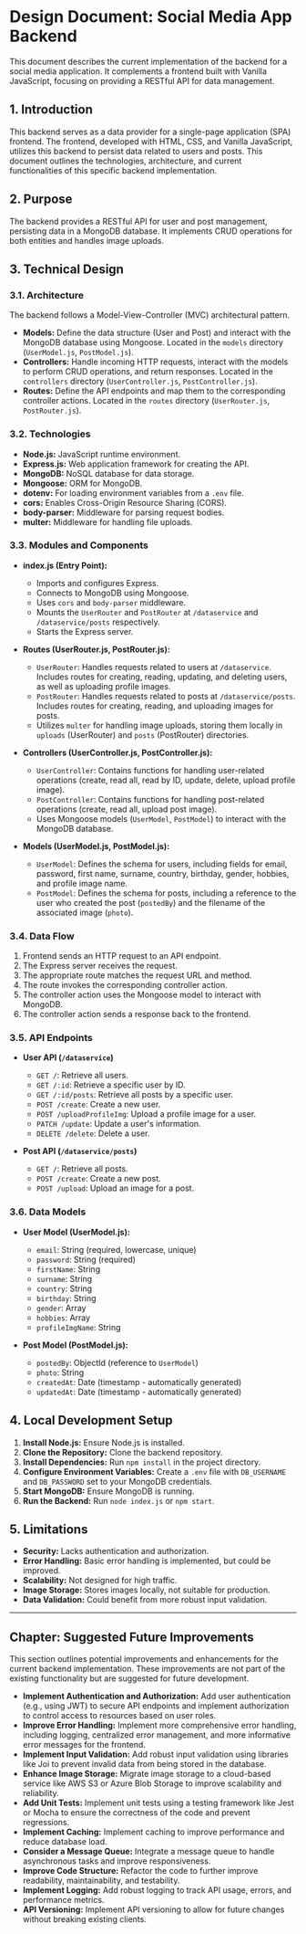 # Design Document: Social Media App Backend

This document describes the current implementation of the backend for a social media application. It complements a frontend built with Vanilla JavaScript, focusing on providing a RESTful API for data management.

## 1. Introduction

This backend serves as a data provider for a single-page application (SPA) frontend. The frontend, developed with HTML, CSS, and Vanilla JavaScript, utilizes this backend to persist data related to users and posts. This document outlines the technologies, architecture, and current functionalities of this specific backend implementation.

## 2. Purpose

The backend provides a RESTful API for user and post management, persisting data in a MongoDB database. It implements CRUD operations for both entities and handles image uploads.

## 3. Technical Design

### 3.1. Architecture

The backend follows a Model-View-Controller (MVC) architectural pattern.

*   **Models:** Define the data structure (User and Post) and interact with the MongoDB database using Mongoose. Located in the `models` directory (`UserModel.js`, `PostModel.js`).
*   **Controllers:** Handle incoming HTTP requests, interact with the models to perform CRUD operations, and return responses. Located in the `controllers` directory (`UserController.js`, `PostController.js`).
*   **Routes:** Define the API endpoints and map them to the corresponding controller actions. Located in the `routes` directory (`UserRouter.js`, `PostRouter.js`).

### 3.2. Technologies

*   **Node.js:** JavaScript runtime environment.
*   **Express.js:** Web application framework for creating the API.
*   **MongoDB:** NoSQL database for data storage.
*   **Mongoose:** ORM for MongoDB.
*   **dotenv:** For loading environment variables from a `.env` file.
*   **cors:** Enables Cross-Origin Resource Sharing (CORS).
*   **body-parser:** Middleware for parsing request bodies.
*   **multer:** Middleware for handling file uploads.

### 3.3. Modules and Components

*   **index.js (Entry Point):**
    *   Imports and configures Express.
    *   Connects to MongoDB using Mongoose.
    *   Uses `cors` and `body-parser` middleware.
    *   Mounts the `UserRouter` and `PostRouter` at `/dataservice` and `/dataservice/posts` respectively.
    *   Starts the Express server.

*   **Routes (UserRouter.js, PostRouter.js):**
    *   `UserRouter`: Handles requests related to users at `/dataservice`. Includes routes for creating, reading, updating, and deleting users, as well as uploading profile images.
    *   `PostRouter`: Handles requests related to posts at `/dataservice/posts`. Includes routes for creating, reading, and uploading images for posts.
    *   Utilizes `multer` for handling image uploads, storing them locally in `uploads` (UserRouter) and `posts` (PostRouter) directories.

*   **Controllers (UserController.js, PostController.js):**
    *   `UserController`: Contains functions for handling user-related operations (create, read all, read by ID, update, delete, upload profile image).
    *   `PostController`: Contains functions for handling post-related operations (create, read all, upload post image).
    *   Uses Mongoose models (`UserModel`, `PostModel`) to interact with the MongoDB database.

*   **Models (UserModel.js, PostModel.js):**
    *   `UserModel`: Defines the schema for users, including fields for email, password, first name, surname, country, birthday, gender, hobbies, and profile image name.
    *   `PostModel`: Defines the schema for posts, including a reference to the user who created the post (`postedBy`) and the filename of the associated image (`photo`).

### 3.4. Data Flow

1.  Frontend sends an HTTP request to an API endpoint.
2.  The Express server receives the request.
3.  The appropriate route matches the request URL and method.
4.  The route invokes the corresponding controller action.
5.  The controller action uses the Mongoose model to interact with MongoDB.
6.  The controller action sends a response back to the frontend.

### 3.5. API Endpoints

*   **User API (`/dataservice`)**
    *   `GET /`: Retrieve all users.
    *   `GET /:id`: Retrieve a specific user by ID.
    *   `GET /:id/posts`: Retrieve all posts by a specific user.
    *   `POST /create`: Create a new user.
    *   `POST /uploadProfileImg`: Upload a profile image for a user.
    *   `PATCH /update`: Update a user's information.
    *   `DELETE /delete`: Delete a user.

*   **Post API (`/dataservice/posts`)**
    *   `GET /`: Retrieve all posts.
    *   `POST /create`: Create a new post.
    *   `POST /upload`: Upload an image for a post.

### 3.6. Data Models

*   **User Model (UserModel.js):**
    *   `email`: String (required, lowercase, unique)
    *   `password`: String (required)
    *   `firstName`: String
    *   `surname`: String
    *   `country`: String
    *   `birthday`: String
    *   `gender`: Array
    *   `hobbies`: Array
    *   `profileImgName`: String

*   **Post Model (PostModel.js):**
    *   `postedBy`: ObjectId (reference to `UserModel`)
    *   `photo`: String
    *   `createdAt`: Date (timestamp - automatically generated)
    *   `updatedAt`: Date (timestamp - automatically generated)

## 4. Local Development Setup

1.  **Install Node.js:** Ensure Node.js is installed.
2.  **Clone the Repository:** Clone the backend repository.
3.  **Install Dependencies:** Run `npm install` in the project directory.
4.  **Configure Environment Variables:** Create a `.env` file with `DB_USERNAME` and `DB_PASSWORD` set to your MongoDB credentials.
5.  **Start MongoDB:** Ensure MongoDB is running.
6.  **Run the Backend:** Run `node index.js` or `npm start`.

## 5. Limitations

*   **Security:** Lacks authentication and authorization.
*   **Error Handling:** Basic error handling is implemented, but could be improved.
*   **Scalability:** Not designed for high traffic.
*   **Image Storage:** Stores images locally, not suitable for production.
*   **Data Validation:** Could benefit from more robust input validation.

---

## Chapter: Suggested Future Improvements

This section outlines potential improvements and enhancements for the current backend implementation. These improvements are not part of the existing functionality but are suggested for future development.

*   **Implement Authentication and Authorization:** Add user authentication (e.g., using JWT) to secure API endpoints and implement authorization to control access to resources based on user roles.
*   **Improve Error Handling:** Implement more comprehensive error handling, including logging, centralized error management, and more informative error messages for the frontend.
*   **Implement Input Validation:** Add robust input validation using libraries like Joi to prevent invalid data from being stored in the database.
*   **Enhance Image Storage:** Migrate image storage to a cloud-based service like AWS S3 or Azure Blob Storage to improve scalability and reliability.
*   **Add Unit Tests:** Implement unit tests using a testing framework like Jest or Mocha to ensure the correctness of the code and prevent regressions.
*   **Implement Caching:** Implement caching to improve performance and reduce database load.
*   **Consider a Message Queue:** Integrate a message queue to handle asynchronous tasks and improve responsiveness.
*   **Improve Code Structure:** Refactor the code to further improve readability, maintainability, and testability.
*   **Implement Logging:** Add robust logging to track API usage, errors, and performance metrics.
*   **API Versioning:** Implement API versioning to allow for future changes without breaking existing clients.
